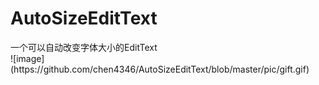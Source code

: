﻿# AutoSizeEditText
<div>一个可以自动改变字体大小的EditText</div>
![image](https://github.com/chen4346/AutoSizeEditText/blob/master/pic/gift.gif)
